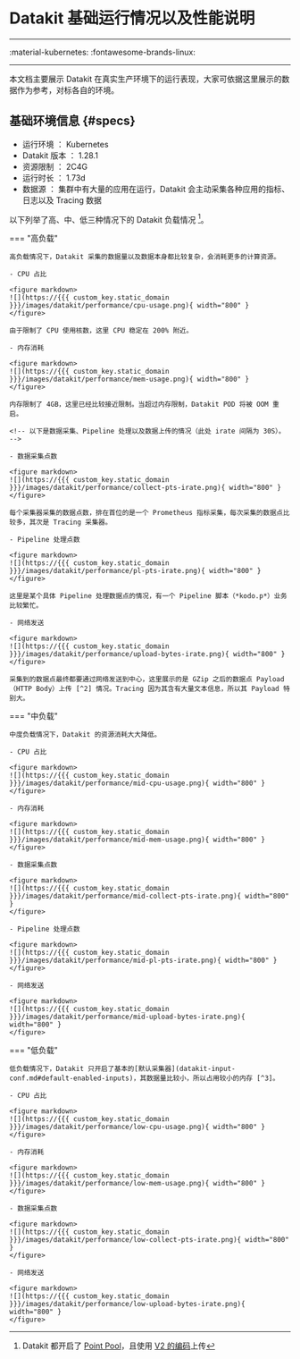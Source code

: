 
# Datakit 基础运行情况以及性能说明

---

:material-kubernetes: :fontawesome-brands-linux:

---

本文档主要展示 Datakit 在真实生产环境下的运行表现，大家可依据这里展示的数据作为参考，对标各自的环境。

## 基础环境信息 {#specs}

- 运行环境     ： Kubernetes
- Datakit 版本 ： 1.28.1
- 资源限制     ： 2C4G
- 运行时长     ： 1.73d
- 数据源       ： 集群中有大量的应用在运行，Datakit 会主动采集各种应用的指标、日志以及 Tracing 数据

以下列举了高、中、低三种情况下的 Datakit 负载情况 [^1]。

<!-- markdownlint-disable MD046 -->
=== "高负载"

    高负载情况下，Datakit 采集的数据量以及数据本身都比较复杂，会消耗更多的计算资源。
    
    - CPU 占比
    
    <figure markdown>
    ![](https://{{{ custom_key.static_domain }}}/images/datakit/performance/cpu-usage.png){ width="800" }
    </figure>
    
    由于限制了 CPU 使用核数，这里 CPU 稳定在 200% 附近。

    - 内存消耗
    
    <figure markdown>
    ![](https://{{{ custom_key.static_domain }}}/images/datakit/performance/mem-usage.png){ width="800" }
    </figure>
    
    内存限制了 4GB，这里已经比较接近限制。当超过内存限制，Datakit POD 将被 OOM 重启。
    
    <!-- 以下是数据采集、Pipeline 处理以及数据上传的情况（此处 irate 间隔为 30S）。 -->
    
    - 数据采集点数
    
    <figure markdown>
    ![](https://{{{ custom_key.static_domain }}}/images/datakit/performance/collect-pts-irate.png){ width="800" }
    </figure>
    
    每个采集器采集的数据点数，排在首位的是一个 Prometheus 指标采集，每次采集的数据点比较多，其次是 Tracing 采集器。
    
    - Pipeline 处理点数

    <figure markdown>
    ![](https://{{{ custom_key.static_domain }}}/images/datakit/performance/pl-pts-irate.png){ width="800" }
    </figure>
    
    这里是某个具体 Pipeline 处理数据点的情况，有一个 Pipeline 脚本（*kodo.p*）业务比较繁忙。
    
    - 网络发送

    <figure markdown>
    ![](https://{{{ custom_key.static_domain }}}/images/datakit/performance/upload-bytes-irate.png){ width="800" }
    </figure>
    
    采集到的数据点最终都要通过网络发送到中心，这里展示的是 GZip 之后的数据点 Payload （HTTP Body）上传 [^2] 情况。Tracing 因为其含有大量文本信息，所以其 Payload 特别大。

=== "中负载"

    中度负载情况下，Datakit 的资源消耗大大降低。
    
    - CPU 占比
    
    <figure markdown>
    ![](https://{{{ custom_key.static_domain }}}/images/datakit/performance/mid-cpu-usage.png){ width="800" }
    </figure>

    - 内存消耗

    <figure markdown>
    ![](https://{{{ custom_key.static_domain }}}/images/datakit/performance/mid-mem-usage.png){ width="800" }
    </figure>
    
    - 数据采集点数
    
    <figure markdown>
    ![](https://{{{ custom_key.static_domain }}}/images/datakit/performance/mid-collect-pts-irate.png){ width="800" }
    </figure>
    
    - Pipeline 处理点数

    <figure markdown>
    ![](https://{{{ custom_key.static_domain }}}/images/datakit/performance/mid-pl-pts-irate.png){ width="800" }
    </figure>
    
    - 网络发送

    <figure markdown>
    ![](https://{{{ custom_key.static_domain }}}/images/datakit/performance/mid-upload-bytes-irate.png){ width="800" }
    </figure>

=== "低负载"

    低负载情况下，Datakit 只开启了基本的[默认采集器](datakit-input-conf.md#default-enabled-inputs)，其数据量比较小，所以占用较小的内存 [^3]。

    - CPU 占比
    
    <figure markdown>
    ![](https://{{{ custom_key.static_domain }}}/images/datakit/performance/low-cpu-usage.png){ width="800" }
    </figure>

    - 内存消耗

    <figure markdown>
    ![](https://{{{ custom_key.static_domain }}}/images/datakit/performance/low-mem-usage.png){ width="800" }
    </figure>

    - 数据采集点数
    
    <figure markdown>
    ![](https://{{{ custom_key.static_domain }}}/images/datakit/performance/low-collect-pts-irate.png){ width="800" }
    </figure>

    - 网络发送

    <figure markdown>
    ![](https://{{{ custom_key.static_domain }}}/images/datakit/performance/low-upload-bytes-irate.png){ width="800" }
    </figure>

<!-- markdownlint-enable -->

<!-- markdownlint-disable MD053 -->
[^1]: Datakit 都开启了 [Point Pool](datakit-conf.md#point-pool)，且使用 [V2 的编码](datakit-conf.md#dataway-settings)上传
[^2]: 该数值跟 Pod 流量会有一定的出入，Pod 统计的是 Kubernetes 层面网络流量信息，它的值会比此处的流量要大
[^3]: 该低负载的 Datakit 是在额外的一台 Linux 服务器上测试的，它只开启了基础的采集器。由于没有 Pipeline 参与，所以没有对应的数据
<!-- markdownlint-enable -->
